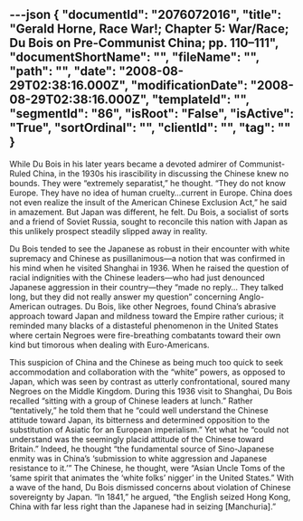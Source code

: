 ---json
{
  "documentId": "2076072016",
  "title": "Gerald Horne, Race War!; Chapter 5: War/Race; Du Bois on Pre-Communist China; pp. 110–111",
  "documentShortName": "",
  "fileName": "",
  "path": "",
  "date": "2008-08-29T02:38:16.000Z",
  "modificationDate": "2008-08-29T02:38:16.000Z",
  "templateId": "",
  "segmentId": "86",
  "isRoot": "False",
  "isActive": "True",
  "sortOrdinal": "",
  "clientId": "",
  "tag": ""
}
---

While Du Bois in his later years became a devoted admirer of Communist-Ruled China, in the 1930s his irascibility in discussing the Chinese knew no bounds. They were “extremely separatist,” he thought. “They do not know Europe. They have no idea of human cruelty…current in Europe. China does not even realize the insult of the American Chinese Exclusion Act,” he said in amazement. But Japan was different, he felt. Du Bois, a socialist of sorts and a friend of Soviet Russia, sought to reconcile this nation with Japan as this unlikely prospect steadily slipped away in reality.

Du Bois tended to see the Japanese as robust in their encounter with white supremacy and Chinese as pusillanimous—a notion that was confirmed in his mind when he visited Shanghai in 1936. When he raised the question of racial indignities with the Chinese leaders—who had just denounced Japanese aggression in their country—they “made no reply… They talked long, but they did not really answer my question” concerning Anglo-American outrages. Du Bois, like other Negroes, found China’s abrasive approach toward Japan and mildness toward the Empire rather curious; it reminded many blacks of a distasteful phenomenon in the United States where certain Negroes were fire-breathing combatants toward their own kind but timorous when dealing with Euro-Americans.

This suspicion of China and the Chinese as being much too quick to seek accommodation and collaboration with the “white” powers, as opposed to Japan, which was seen by contrast as utterly confrontational, soured many Negroes on the Middle Kingdom. During this 1936 visit to Shanghai, Du Bois recalled “sitting with a group of Chinese leaders at lunch.” Rather “tentatively,” he told them that he “could well understand the Chinese attitude toward Japan, its bitterness and determined opposition to the substitution of Asiatic for an European imperialism.” Yet what he “could not understand was the seemingly placid attitude of the Chinese toward Britain.” Indeed, he thought “the fundamental source of Sino-Japanese enmity was in China’s ‘submission to white aggression and Japanese resistance to it.’” The Chinese, he thought, were “Asian Uncle Toms of the ‘same spirit that animates the ‘white folks’ nigger’ in the United States.” With a wave of the hand, Du Bois dismissed concerns about violation of Chinese sovereignty by Japan. “In 1841,” he argued, “the English seized Hong Kong, China with far less right than the Japanese had in seizing [Manchuria].”
